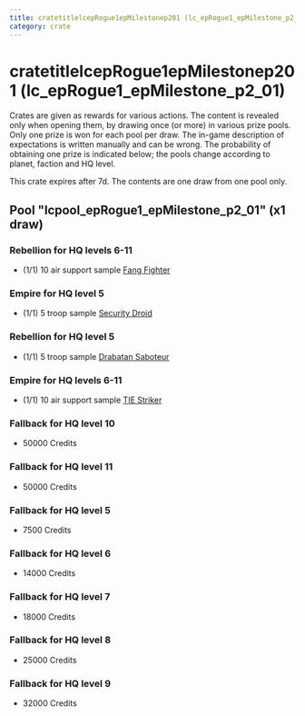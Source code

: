 ```yaml
---
title: cratetitlelcepRogue1epMilestonep201 (lc_epRogue1_epMilestone_p2_01)
category: crate
---
```


# cratetitlelcepRogue1epMilestonep201 (lc_epRogue1_epMilestone_p2_01)

Crates are given as rewards for various actions. The content is revealed only when opening them, by drawing once (or more) in various prize pools. Only one prize is won for each pool per draw. The in-game description of expectations is written manually and can be wrong. The probability of obtaining one prize is indicated below; the pools change according to planet, faction and HQ level.

This crate expires after 7d. The contents are one draw from one pool only.

## Pool "lcpool_epRogue1_epMilestone_p2_01" (x1 draw)

### Rebellion for HQ levels 6-11

  * (1/1) 10 air support sample [Fang Fighter](FangFighter)

### Empire for HQ level 5

  * (1/1) 5 troop sample [Security Droid](SecurityDroid)

### Rebellion for HQ level 5

  * (1/1) 5 troop sample [Drabatan Saboteur](BigMouthAlien)

### Empire for HQ levels 6-11

  * (1/1) 10 air support sample [TIE Striker](AtmosMig)

### Fallback for HQ level 10

  * 50000 Credits

### Fallback for HQ level 11

  * 50000 Credits

### Fallback for HQ level 5

  * 7500 Credits

### Fallback for HQ level 6

  * 14000 Credits

### Fallback for HQ level 7

  * 18000 Credits

### Fallback for HQ level 8

  * 25000 Credits

### Fallback for HQ level 9

  * 32000 Credits